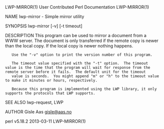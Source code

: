 LWP-MIRROR(1)                                                                        User Contributed Perl Documentation                                                                        LWP-MIRROR(1)



NAME
       lwp-mirror - Simple mirror utility

SYNOPSIS
        lwp-mirror [-v] [-t timeout] <url> <local file>

DESCRIPTION
       This program can be used to mirror a document from a WWW server.  The document is only transferred if the remote copy is newer than the local copy.  If the local copy is newer nothing happens.

       Use the "-v" option to print the version number of this program.

       The timeout value specified with the "-t" option.  The timeout value is the time that the program will wait for response from the remote server before it fails.  The default unit for the timeout
       value is seconds.  You might append "m" or "h" to the timeout value to make it minutes or hours, respectively.

       Because this program is implemented using the LWP library, it only supports the protocols that LWP supports.

SEE ALSO
       lwp-request, LWP

AUTHOR
       Gisle Aas <gisle@aas.no>



perl v5.18.2                                                                                      2013-03-11                                                                                    LWP-MIRROR(1)
